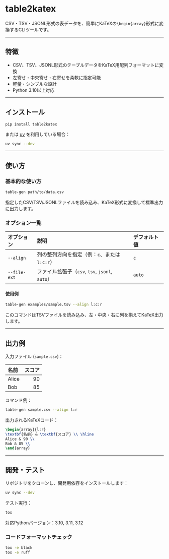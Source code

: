 # table2katex

CSV・TSV・JSONL形式の表データを、簡単にKaTeXの`\begin{array}`形式に変換するCLIツールです。

---

## 特徴

- CSV、TSV、JSONL形式のテーブルデータをKaTeX用配列フォーマットに変換
- 左寄せ・中央寄せ・右寄せを柔軟に指定可能
- 軽量・シンプルな設計
- Python 3.10以上対応

---

## インストール

```bash
pip install table2katex
```

または [uv](https://github.com/astral-sh/uv) を利用している場合：

```bash
uv sync --dev
```

---

## 使い方

### 基本的な使い方

```bash
table-gen path/to/data.csv
```

指定したCSV/TSV/JSONLファイルを読み込み、KaTeX形式に変換して標準出力に出力します。

### オプション一覧

| オプション | 説明 | デフォルト値 |
|:-----------|:-----|:-------------|
| `--align` | 列の整列方向を指定（例：`c`、または`l:c:r`） | `c` |
| `--file-ext` | ファイル拡張子（`csv`, `tsv`, `jsonl`, `auto`） | `auto` |

#### 使用例

```bash
table-gen examples/sample.tsv --align l:c:r
```

このコマンドはTSVファイルを読み込み、左・中央・右に列を揃えてKaTeX出力します。

---

## 出力例

入力ファイル (`sample.csv`)：

| 名前  | スコア |
|:------|------:|
| Alice | 90    |
| Bob   | 85    |

コマンド例：

```bash
table-gen sample.csv --align l:r
```

出力されるKaTeXコード：

```latex
\begin{array}{l:r}
\textbf{名前} & \textbf{スコア} \\ \hline
Alice & 90 \\
Bob & 85 \\
\end{array}
```

---

## 開発・テスト

リポジトリをクローンし、開発用依存をインストールします：

```bash
uv sync --dev
```

テスト実行：

```bash
tox
```

対応Pythonバージョン：3.10, 3.11, 3.12

### コードフォーマットチェック

```bash
tox -e black
tox -e ruff
```

